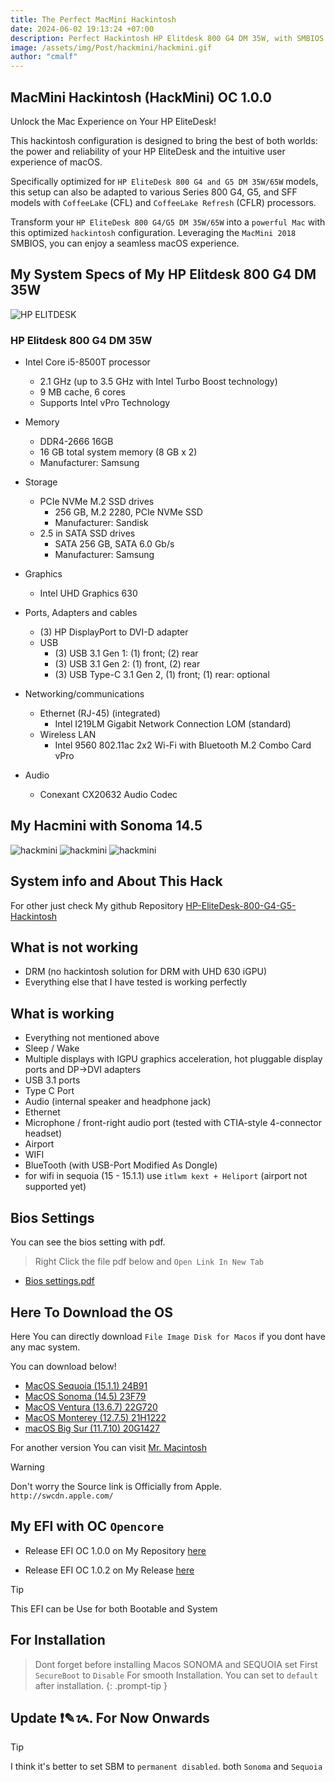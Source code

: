```yaml
---
title: The Perfect MacMini Hackintosh
date: 2024-06-02 19:13:24 +07:00
description: Perfect Hackintosh HP Elitdesk 800 G4 DM 35W, with SMBIOS MACMINI 2018
image: /assets/img/Post/hackmini/hackmini.gif
author: "cmalf"
---
```


## MacMini Hackintosh (HackMini) OC 1.0.0

Unlock the Mac Experience on Your HP EliteDesk!

This hackintosh configuration is designed to bring the best of both worlds: the power and reliability of your HP EliteDesk and the intuitive user experience of macOS.

Specifically optimized for `HP EliteDesk 800 G4 and G5 DM 35W/65W` models, this setup can also be adapted to various Series 800 G4, G5, and SFF models with `CoffeeLake` (CFL) and `CoffeeLake Refresh` (CFLR) processors.

Transform your `HP EliteDesk 800 G4/G5 DM 35W/65W` into a `powerful Mac` with this optimized `hackintosh` configuration. Leveraging the `MacMini 2018` SMBIOS, you can enjoy a seamless macOS experience.

## My System Specs of My HP Elitdesk 800 G4 DM 35W

![HP ELITDESK](https://support.hp.com/wcc-assets/document/images/695/c06047206.png)
### HP Elitdesk 800 G4 DM 35W 

- Intel Core i5-8500T processor
    - 2.1 GHz (up to 3.5 GHz with Intel Turbo Boost technology)
    - 9 MB cache, 6 cores
    - Supports Intel vPro Technology

- Memory
    - DDR4-2666 16GB 
    - 16 GB total system memory (8 GB x 2)
    - Manufacturer:	Samsung

- Storage
    - PCIe NVMe M.2 SSD drives
        - 256 GB, M.2 2280, PCIe NVMe SSD
        - Manufacturer:	Sandisk
    - 2.5 in SATA SSD drives
        - SATA 256 GB, SATA 6.0 Gb/s
        - Manufacturer:	Samsung

- Graphics
    - Intel UHD Graphics 630

- Ports, Adapters and cables
    - (3) HP DisplayPort to DVI-D adapter
    - USB
        - (3) USB 3.1 Gen 1: (1) front; (2) rear
        - (3) USB 3.1 Gen 2: (1) front, (2) rear
        - (3) USB Type-C 3.1 Gen 2, (1) front; (1) rear: optional
- Networking/communications
    - Ethernet (RJ-45) (integrated)
        - Intel I219LM Gigabit Network Connection LOM (standard)
    - Wireless LAN
        - Intel 9560 802.11ac 2x2 Wi-Fi with Bluetooth M.2 Combo Card vPro
- Audio
    - Conexant CX20632 Audio Codec

## My Hacmini with Sonoma 14.5

![hackmini](/assets/img/Post/hackmini/hackmini.png)
![hackmini](/assets/img/Post/hackmini/hackmini1.png)
![hackmini](/assets/img/Post/hackmini/hackmini2.png)


## System info and About This Hack

For other just check My github Repository [HP-EliteDesk-800-G4-G5-Hackintosh](https://github.com/cmalf/HP-EliteDesk-800-G4-G5-Hackintosh)


## What is not working

- DRM (no hackintosh solution for DRM with UHD 630 iGPU)
- Everything else that I have tested is working perfectly

## What is working

- Everything not mentioned above
- Sleep / Wake
- Multiple displays with IGPU graphics acceleration, hot pluggable display ports and DP->DVI adapters
- USB 3.1 ports
- Type C Port
- Audio (internal speaker and headphone jack)
- Ethernet
- Microphone / front-right audio port (tested with CTIA-style 4-connector headset)
- Airport 
- WIFI 
- BlueTooth (with USB-Port Modified As Dongle)
- for wifi in sequoia (15 - 15.1.1) use `itlwm kext + Heliport` (airport not supported yet)

## Bios Settings

You can see the bios setting with pdf.
> Right Click the file pdf below and `Open Link In New Tab`

- [Bios settings.pdf](/assets/img/Post/HP-EliteDesk-800-G4-Mini-BIOS-Configuration.pdf)


## Here To Download the OS

 Here You can directly download `File Image Disk for Macos`
 if you dont have any mac system.

  You can download below!
- [MacOS Sequoia (15.1.1) 24B91](https://swcdn.apple.com/content/downloads/21/19/072-30111-A_4V7Y0VVH1Q/ie1hmy1uaj094z769s4zqmdaojp2vk4dkj/InstallAssistant.pkg)
- [MacOS Sonoma (14.5) 23F79](https://swcdn.apple.com/content/downloads/32/06/062-01946-A_0PEP7JHIWA/1pfs4xh22555dj51fkep7w06s4eiezh21p/InstallAssistant.pkg)
- [MacOS Ventura (13.6.7) 22G720](https://swcdn.apple.com/content/downloads/46/31/052-96247-A_MLN9N00Y8W/dmml3up52hrsb01krjtczmdhexiruv1b5m/InstallAssistant.pkg)
- [MacOS Monterey (12.7.5) 21H1222](https://swcdn.apple.com/content/downloads/02/18/052-96238-A_V534Q7DYXO/lj721dkb4wvu0l3ucuhqfjk7i5uwq1s8tz/InstallAssistant.pkg)
- [macOS Big Sur (11.7.10) 20G1427 ](https://swcdn.apple.com/content/downloads/14/38/042-45246-A_NLFOFLCJFZ/jk992zbv98sdzz3rgc7mrccjl3l22ruk1c/InstallAssistant.pkg)

For another version You can visit [Mr. Macintosh](https://mrmacintosh.com/)

>[!WARNING]
> Don't worry the Source link is Officially from Apple. `http://swcdn.apple.com/`


## My EFI with OC `Opencore`

- Release EFI OC 1.0.0 on My Repository [here](https://github.com/caturmahdialfurqon/HP-Elitdesk-800-G4-G5-Hackintosh)

- Release EFI OC 1.0.2 on My Release [here](https://github.com/cmalf/HP-EliteDesk-800-G4-G5-Hackintosh/releases/tag/OC1.0.2-EFI-R001)

>[!TIP]
> This EFI can be Use for both Bootable and System

## For Installation

> Dont forget before installing Macos SONOMA and SEQUOIA set First `SecureBoot` to `Disable` For smooth Installation. You can set to `default` after installation.
{: .prompt-tip }

## Update ❗✎ᝰ. For Now Onwards

>[!TIP]
> I think it's better to set SBM to `permanent disabled`. both `Sonoma` and `Sequoia`
